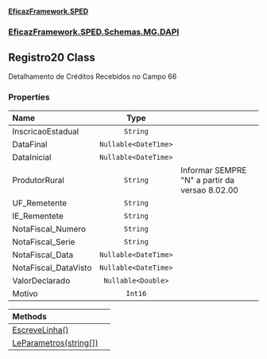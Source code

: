 #### [EficazFramework.SPED](EficazFrameworkSPED.md 'EficazFramework SPED')
### [EficazFramework.SPED.Schemas.MG.DAPI](EficazFramework.SPED.Schemas.MG.DAPI.md 'EficazFramework.SPED.Schemas.MG.DAPI')

## Registro20 Class

Detalhamento de Créditos Recebidos no Campo 66
### Properties

| Name | Type | |
| :--- | :---: | :--- |
| InscricaoEstadual | `String` |  |
| DataFinal | `Nullable<DateTime>` |  |
| DataInicial | `Nullable<DateTime>` |  |
| ProdutorRural | `String` | Informar SEMPRE "N" a partir da versao 8.02.00 |
| UF_Remetente | `String` |  |
| IE_Rementete | `String` |  |
| NotaFiscal_Numero | `String` |  |
| NotaFiscal_Serie | `String` |  |
| NotaFiscal_Data | `Nullable<DateTime>` |  |
| NotaFiscal_DataVisto | `Nullable<DateTime>` |  |
| ValorDeclarado | `Nullable<Double>` |  |
| Motivo | `Int16` |  |

| Methods | |
| :--- | :--- |
| [EscreveLinha()](EficazFramework.SPED.Schemas.MG.DAPI/Registro20/EscreveLinha().md 'EficazFramework.SPED.Schemas.MG.DAPI.Registro20.EscreveLinha()') | |
| [LeParametros(string[])](EficazFramework.SPED.Schemas.MG.DAPI/Registro20/LeParametros(string[]).md 'EficazFramework.SPED.Schemas.MG.DAPI.Registro20.LeParametros(string[])') | |
